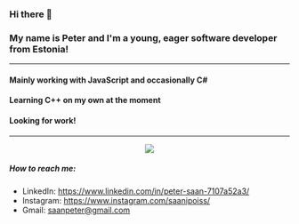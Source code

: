 ### Hi there 👋
### My name is Peter and I'm a young, eager software developer from Estonia!
---
#### Mainly working with JavaScript and occasionally C#
#### Learning C++ on my own at the moment
#### Looking for work!
---

<div align="center">
    <img src="https://github-readme-streak-stats.herokuapp.com/?user=PeterSaan&theme=tokyonight&hide_border=false"></img> <br/>
</div>

##### How to reach me:
-  LinkedIn: https://www.linkedin.com/in/peter-saan-7107a52a3/
-  Instagram: https://www.instagram.com/saanipoiss/
-  Gmail: saanpeter@gmail.com
